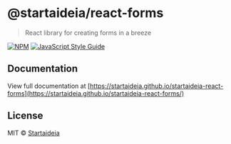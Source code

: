 # @startaideia/react-forms

> React library for creating forms in a breeze

[![NPM](https://img.shields.io/npm/v/@startaideia/react-forms.svg)](https://www.npmjs.com/package/@startaideia/react-forms) [![JavaScript Style Guide](https://img.shields.io/badge/code_style-standard-brightgreen.svg)](https://standardjs.com)

## Documentation

View full documentation at [https://startaideia.github.io/startaideia-react-forms](https://startaideia.github.io/startaideia-react-forms/)

## License

MIT © [Startaideia](https://github.com/Startaideia)
